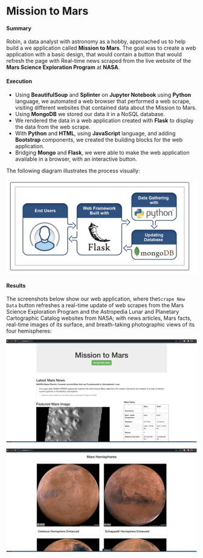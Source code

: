 # Mission to Mars

#### Summary

Robin, a data analyst with astronomy as a hobby, approached us to help build a we application called **Mission to Mars**. The goal was to create a web application with a basic design, that would contain a button that would refresh the page with Real-time news scraped from the live website of the **Mars Science Exploration Program** at **NASA**. 

#### Execution

- Using **BeautifulSoup** and **Splinter** on **Jupyter Notebook** using **Python** language, we automated a web browser that performed a web scrape, visiting different websites that contained data about the Mission to Mars. 
- Using **MongoDB** we stored our data it in a NoSQL database.
- We rendered the data in a web application created with **Flask** to display the data from the web scrape.
- With **Python** and **HTML**, using **JavaScript** language, and adding **Bootstrap** components, we created the building blocks for the web application.
- Bridging **Mongo** and **Flask**, we were able to make the web application available in a browser, with an interactive button.

The following diagram illustrates the process visually:

![This is an image](diagram.png)



#### Results

The screenshots below show our web application, where the`Scrape New Data` button refreshes a real-time update of web scrapes from the Mars Science Exploration Program and the Astropedia Lunar and Planetary Cartographic Catalog websites from NASA; with news articles, Mars facts, real-time images of its surface, and breath-taking photographic views of its four hemispheres:



![This is an image](web1.png)



![This is an image](web2.png)